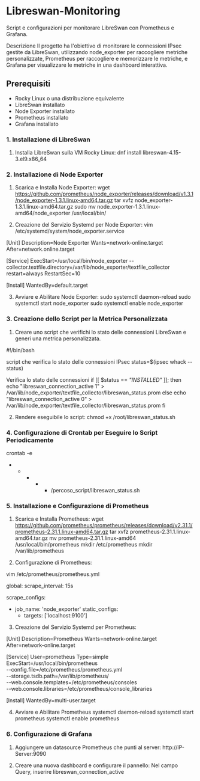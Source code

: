 # Libreswan-Monitoring
Script e configurazioni per monitorare LibreSwan con Prometheus e Grafana.

Descrizione
Il progetto ha l'obiettivo di monitorare le connessioni IPsec gestite da LibreSwan, utilizzando node_exporter per raccogliere metriche personalizzate, Prometheus per raccogliere e memorizzare le metriche, e Grafana per visualizzare le metriche in una dashboard interattiva.

## Prerequisiti

- Rocky Linux o una distribuzione equivalente
- LibreSwan installato
- Node Exporter installato
- Prometheus installato
- Grafana installato

### 1. Installazione di LibreSwan

1) Installa LibreSwan sulla VM Rocky Linux: 
   dnf install libreswan-4.15-3.el9.x86_64

### 2. Installazione di Node Exporter
   
1) Scarica e Installa Node Exporter:
   wget https://github.com/prometheus/node_exporter/releases/download/v1.3.1/node_exporter-1.3.1.linux-amd64.tar.gz
   tar xvfz node_exporter-1.3.1.linux-amd64.tar.gz
   sudo mv node_exporter-1.3.1.linux-amd64/node_exporter /usr/local/bin/

2) Creazione del Servizio Systemd per Node Exporter:
   vim /etc/systemd/system/node_exporter.service

[Unit]
Description=Node Exporter
Wants=network-online.target
After=network.online.target

[Service]
ExecStart=/usr/local/bin/node_exporter --collector.textfile.directory=/var/lib/node_exporter/textfile_collector
restart=always
RestartSec=10

[Install]
WantedBy=default.target

3) Avviare e Abilitare Node Exporter:
   sudo systemctl daemon-reload
   sudo systemctl start node_exporter
   sudo systemctl enable node_exporter

### 3. Creazione dello Script per la Metrica Personalizzata

1) Creare uno script che verifichi lo stato delle connessioni LibreSwan e generi una metrica personalizzata.

#!/bin/bash

 script che verifica lo stato delle connessioni IPsec
status=$(ipsec whack --status)

 Verifica lo stato delle connessioni
if [[ $status == *"INSTALLED"* ]]; then
  echo "libreswan_connection_active 1" > /var/lib/node_exporter/textfile_collector/libreswan_status.prom
else
  echo "libreswan_connection_active 0" > /var/lib/node_exporter/textfile_collector/libreswan_status.prom
fi

2) Rendere eseguibile lo script:
   chmod +x /root/libreswan_status.sh

###  4. Configurazione di Crontab per Eseguire lo Script Periodicamente

crontab -e

* * * * * /percoso_script/libreswan_status.sh

### 5. Installazione e Configurazione di Prometheus

1) Scarica e Installa Prometheus:
   wget https://github.com/prometheus/prometheus/releases/download/v2.31.1/prometheus-2.31.1.linux-amd64.tar.gz
   tar xvfz prometheus-2.31.1.linux-amd64.tar.gz
   mv prometheus-2.31.1.linux-amd64 /usr/local/bin/prometheus
   mkdir /etc/prometheus
   mkdir /var/lib/prometheus

2) Configurazione di Prometheus:

vim /etc/prometheus/prometheus.yml

global:
  scrape_interval: 15s

scrape_configs:
  - job_name: 'node_exporter'
    static_configs:
      - targets: ['localhost:9100']
   
3) Creazione del Servizio Systemd per Prometheus:


[Unit]
Description=Prometheus
Wants=network-online.target
After=network-online.target

[Service]
User=prometheus
Type=simple
ExecStart=/usr/local/bin/prometheus \
--config.file=/etc/prometheus/prometheus.yml \
--storage.tsdb.path=/var/lib/prometheus/ \
--web.console.templates=/etc/prometheus/consoles \
--web.console.libraries=/etc/prometheus/console_libraries

[Install]
WantedBy=multi-user.target

4) Avviare e Abilitare Prometheus
   systemctl daemon-reload
   systemctl start prometheus
   systemctl enable prometheus

### 6. Configurazione di Grafana

1) Aggiungere un datasource Prometheus che punti al server: 
   http://IP-Server:9090

2) Creare una nuova dashboard e configurare il pannello:
   Nel campo Query, inserire libreswan_connection_active









       



